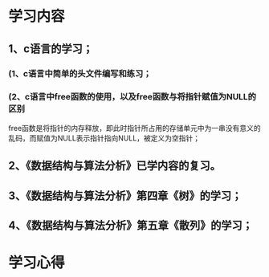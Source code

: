# 学习内容
## 1、c语言的学习；
### (1、c语言中简单的头文件编写和练习；
### (2、c语言中free函数的使用，以及free函数与将指针赋值为NULL的区别
free函数是将指针的内存释放，即此时指针所占用的存储单元中为一串没有意义的乱码，而赋值为NULL表示指针指向NULL，被定义为空指针；
## 2、《数据结构与算法分析》已学内容的复习。
## 3、《数据结构与算法分析》第四章《树》的学习；
## 4、《数据结构与算法分析》第五章《散列》的学习；
# 学习心得
